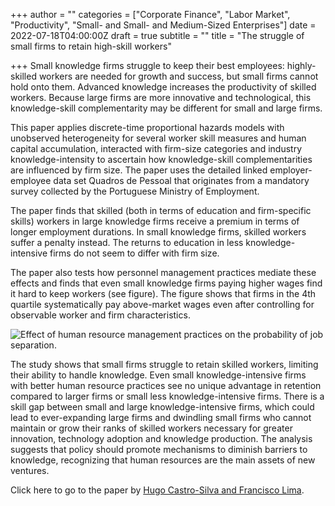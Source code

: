 +++
author = ""
categories = ["Corporate Finance", "Labor Market", "Productivity", "Small- and Small- and Medium-Sized Enterprises"]
date = 2022-07-18T04:00:00Z
draft = true
subtitle = ""
title = "The struggle of small firms to retain high-skill workers"

+++
Small knowledge firms struggle to keep their best employees: highly-skilled workers are needed for growth and success, but small firms cannot hold onto them. Advanced knowledge increases the productivity of skilled workers. Because large firms are more innovative and technological, this knowledge-skill complementarity may be different for small and large firms.

This paper applies discrete-time proportional hazards models with unobserved heterogeneity for several worker skill measures and human capital accumulation, interacted with firm-size categories and industry knowledge-intensity to ascertain how knowledge-skill complementarities are influenced by firm size. The paper uses the detailed linked employer-employee data set Quadros de Pessoal that originates from a mandatory survey collected by the Portuguese Ministry of Employment.

The paper finds that skilled (both in terms of education and firm-specific skills) workers in large knowledge firms receive a premium in terms of longer employment durations. In small knowledge firms, skilled workers suffer a penalty instead. The returns to education in less knowledge-intensive firms do not seem to differ with firm size.

The paper also tests how personnel management practices mediate these effects and finds that even small knowledge firms paying higher wages find it hard to keep workers (see figure). The figure shows that firms in the 4th quartile systematically pay above-market wages even after controlling for observable worker and firm characteristics.

![](/v1658171868/research_report/Screen_Shot_2022-07-18_at_3.17.27_PM_uzftpt.png "Effect of human resource management practices on the probability of job separation.")

The study shows that small firms struggle to retain skilled workers, limiting their ability to handle knowledge. Even small knowledge-intensive firms with better human resource practices see no unique advantage in retention compared to larger firms or small less knowledge-intensive firms. There is a skill gap between small and large knowledge-intensive firms, which could lead to ever-expanding large firms and dwindling small firms who cannot maintain or grow their ranks of skilled workers necessary for greater innovation, technology adoption and knowledge production. The analysis suggests that policy should promote mechanisms to diminish barriers to knowledge, recognizing that human resources are the main assets of new ventures.

Click here to go to the paper by [Hugo Castro-Silva and Francisco Lima](https://ideas.repec.org/p/inf/wpaper/2021.08.html).